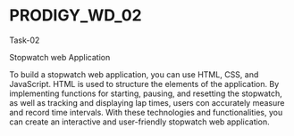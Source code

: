 # PRODIGY_WD_02

Task-02

Stopwatch web Application

To build a stopwatch web application, you can use HTML, CSS, and JavaScript. HTML is used to structure the elements of the application. By implementing functions for starting, pausing, and resetting the stopwatch, as well as tracking and displaying lap times, users con accurately measure and record time intervals. With these technologies and functionalities, you can create an interactive and user-friendly stopwatch web application.
